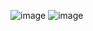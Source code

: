 ![image](https://github.com/user-attachments/assets/b3e1b5b3-6f35-4614-a1f4-513a9adadac5)
![image](https://github.com/user-attachments/assets/9caaa310-018a-4180-a291-823243047818)
